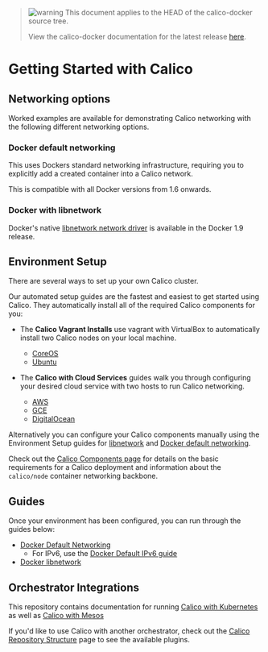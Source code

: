 <!--- master only -->
> ![warning](../images/warning.png) This document applies to the HEAD of the calico-docker source tree.
>
> View the calico-docker documentation for the latest release [here](https://github.com/projectcalico/calico-docker/blob/v0.9.0/README.md).
<!--- else
> You are viewing the calico-docker documentation for release **release**.
<!--- end of master only -->

# Getting Started with Calico

## Networking options

Worked examples are available for demonstrating Calico networking with the 
following different networking options.

### Docker default networking

This uses Dockers standard networking infrastructure, requiring you to 
explicitly add a created container into a Calico network.

This is compatible with all Docker versions from 1.6 onwards.

### Docker with libnetwork

Docker's native [libnetwork network driver][libnetwork] is available in the 
Docker 1.9 release.

## Environment Setup

There are several ways to set up your own Calico cluster.

Our automated setup guides are the fastest and easiest to get started using 
Calico.  They automatically install all of the required Calico components for 
you:

  - The **Calico Vagrant Installs** use vagrant with VirtualBox to automatically 
    install two Calico nodes on your local machine.
    - [CoreOS](./VagrantCoreOS.md)
    - [Ubuntu](./VagrantUbuntu.md)

  - The **Calico with Cloud Services** guides walk you through configuring your 
    desired cloud service with two hosts to run Calico networking.
    - [AWS](./AWS.md)
    - [GCE](./GCE.md)
    - [DigitalOcean](./DigitalOcean.md)

Alternatively you can configure your Calico components manually using the 
Environment Setup guides for [libnetwork](libnetwork/EnvironmentSetup.md) and 
[Docker default networking](default-networking/EnvironmentSetup.md).

Check out the [Calico Components page](../Components.md) for details on the 
basic requirements for a Calico deployment and information about the 
`calico/node` container networking backbone.

## Guides

Once your environment has been configured, you can run through the 
guides below:
  - [Docker Default Networking](default-networking/Demonstration.md)
    - For IPv6, use the [Docker Default IPv6 guide](default-networking/DemonstrationIPv6.md)
  - [Docker libnetwork](libnetwork/Demonstration.md)

## Orchestrator Integrations

This repository contains documentation for running [Calico with Kubernetes](../kubernetes/README.md) as well as [Calico with Mesos](../mesos/README.md)

If you'd like to use Calico with another orchestrator, check out the [Calico 
Repository Structure](../RepoStructure.md) page to see the available plugins.


[libnetwork]: https://github.com/docker/libnetwork